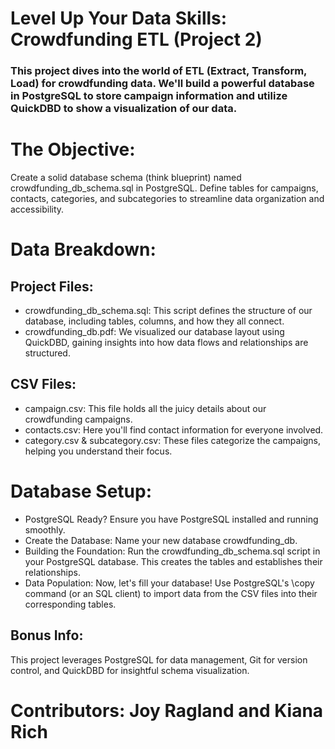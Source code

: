 # Level Up Your Data Skills: Crowdfunding ETL (Project 2)

### This project dives into the world of ETL (Extract, Transform, Load) for crowdfunding data. We'll build a powerful database in PostgreSQL to store campaign information and utilize QuickDBD to show a visualization of our data.

# The Objective:

Create a solid database schema (think blueprint) named crowdfunding_db_schema.sql in PostgreSQL. Define tables for campaigns, contacts, categories, and subcategories to streamline data organization and accessibility.

# Data Breakdown:

## Project Files:

* crowdfunding_db_schema.sql: This script defines the structure of our database, including tables, columns, and how they all connect.
* crowdfunding_db.pdf: We visualized our database layout using QuickDBD, gaining insights into how data flows and relationships are structured.

## CSV Files:

* campaign.csv: This file holds all the juicy details about our crowdfunding campaigns.
* contacts.csv: Here you'll find contact information for everyone involved.
* category.csv & subcategory.csv: These files categorize the campaigns, helping you understand their focus.
  
# Database Setup:

* PostgreSQL Ready? Ensure you have PostgreSQL installed and running smoothly.
* Create the Database: Name your new database crowdfunding_db.
* Building the Foundation: Run the crowdfunding_db_schema.sql script in your PostgreSQL database. This creates the tables and establishes their relationships.
* Data Population: Now, let's fill your database! Use PostgreSQL's \copy command (or an SQL client) to import data from the CSV files into their corresponding tables.

## Bonus Info:

This project leverages PostgreSQL for data management, Git for version control, and QuickDBD for insightful schema visualization.

# Contributors: Joy Ragland and Kiana Rich 

